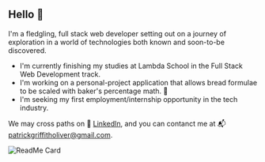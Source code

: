 ## Hello 👋

I'm a fledgling, full stack web developer setting out on a journey of exploration in a world of technologies both known and soon-to-be discovered. 

  * I'm currently finishing my studies at Lambda School in the Full Stack Web Development track. 
  * I'm working on a personal-project application that allows bread formulae to be scaled with baker's percentage math. 🍞
  * I'm seeking my first employment/internship opportunity in the tech industry. 

We may cross paths on 🔗 [LinkedIn](https://www.linkedin.com/in/patrick-g-oliver/), and you can contanct me at 📬 <patrickgriffitholiver@gmail.com>.

![ReadMe Card](https://github.com/Build-Week-Potluck-Organizer/back-end)

